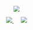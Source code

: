 <p align="center">
<a href="#"><img src="https://halitsever-api.vercel.app/api/hello"></a>
</p>

<p align="center">
<a href="https://murathalitsever.js.org"><img src="https://halitsever-api.vercel.app/api/website">
</a><a>&nbsp;&nbsp;&nbsp;&nbsp;</a>
<a href="#"><img src="https://halitsever-api.vercel.app/api/latest-repo"></a></p>
